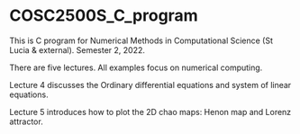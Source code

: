 # COSC2500S_C_program

This is C program for Numerical Methods in Computational Science (St Lucia & external). Semester 2, 2022.

There are five lectures.  All examples focus on numerical computing.  

Lecture 4 discusses the Ordinary differential equations and system of linear equations. 

Lecture 5 introduces how to plot the 2D chao maps:  Henon map and Lorenz attractor.  
 
